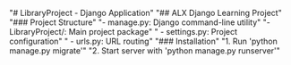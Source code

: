 "# LibraryProject - Django Application" 
"## ALX Django Learning Project" 
"### Project Structure" 
"- manage.py: Django command-line utility" 
"- LibraryProject/: Main project package" 
"  - settings.py: Project configuration" 
"  - urls.py: URL routing" 
"### Installation" 
"1. Run 'python manage.py migrate'" 
"2. Start server with 'python manage.py runserver'" 
